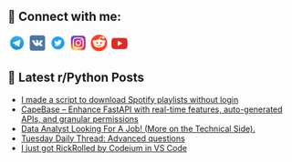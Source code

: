 ## 🔎 Connect with me:
[<img src="https://github.com/bullbesh/bullbesh/blob/main/images/Telegram.png" width="32" height="32" />](https://t.me/bullbesh)
[<img src="https://github.com/bullbesh/bullbesh/blob/main/images/VK.png" width="32" height="32" />](https://vk.com/bullbesh)
[<img src="https://github.com/bullbesh/bullbesh/blob/main/images/Twitter.png" width="32" height="32" />](https://twitter.com/bullbesh1)
[<img src="https://github.com/bullbesh/bullbesh/blob/main/images/Instagram.png" width="32" height="32" />](https://www.instagram.com/bullbesh)
[<img src="https://github.com/bullbesh/bullbesh/blob/main/images/Reddit.png" width="32" height="32" />](https://www.reddit.com/user/bullbesh)
[<img src="https://github.com/bullbesh/bullbesh/blob/main/images/YouTube.png" width="32" height="32" />](https://www.youtube.com/channel/UCtfjRs6uzgq5mfm8S06WTcg)

## 📕 Latest r/Python Posts
<!-- BLOG-POST-LIST:START -->
- [I made a script to download Spotify playlists without login](https://www.reddit.com/r/Python/comments/1ixlsux/i_made_a_script_to_download_spotify_playlists/)
- [CapeBase – Enhance FastAPI with real-time features, auto-generated APIs, and granular permissions](https://www.reddit.com/r/Python/comments/1ixl3jp/capebase_enhance_fastapi_with_realtime_features/)
- [Data Analyst Looking For A Job! &lpar;More on the Technical Side&rpar;.](https://www.reddit.com/r/Python/comments/1ixkt1j/data_analyst_looking_for_a_job_more_on_the/)
- [Tuesday Daily Thread: Advanced questions](https://www.reddit.com/r/Python/comments/1ixh4qh/tuesday_daily_thread_advanced_questions/)
- [I just got RickRolled by Codeium in VS Code](https://www.reddit.com/r/Python/comments/1ixblib/i_just_got_rickrolled_by_codeium_in_vs_code/)
<!-- BLOG-POST-LIST:END -->
